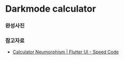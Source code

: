 # Darkmode calculator


### 완성사진


### 참고자료
- [Calculator Neumorphism | Flutter UI - Speed Code](https://youtu.be/oYxDnW8sXZQ)
